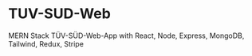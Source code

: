# TUV-SUD-Web
MERN Stack TÜV-SÜD-Web-App with React, Node, Express, MongoDB, Tailwind, Redux, Stripe
